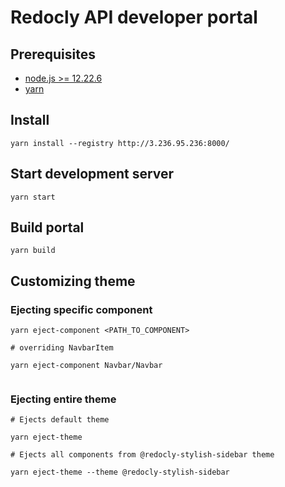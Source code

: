 # Redocly API developer portal

## Prerequisites

- [node.js >= 12.22.6](https://nodejs.org/en/)
- [yarn](https://yarnpkg.com/en/)

## Install

```
yarn install --registry http://3.236.95.236:8000/
```

## Start development server

```
yarn start
```

## Build portal

```
yarn build
```

## Customizing theme

### Ejecting specific component

```
yarn eject-component <PATH_TO_COMPONENT>

# overriding NavbarItem

yarn eject-component Navbar/Navbar


```

### Ejecting entire theme

```
# Ejects default theme

yarn eject-theme

# Ejects all components from @redocly-stylish-sidebar theme

yarn eject-theme --theme @redocly-stylish-sidebar
```